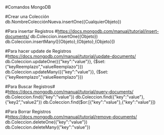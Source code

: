 #Comandos MongoDB

#Crear una Colección
db.NombreColecciónNueva.insertOne({CualquierObjeto})

#Para insertar Registros
#https://docs.mongodb.com/manual/tutorial/insert-documents/
db.Coleccion.insertOne({Objeto})
db.Coleccion.insertMany([{Objeto},{Objeto},{Objeto}])

#Para hacer update de Registros
#https://docs.mongodb.com/manual/tutorial/update-documents/
db.Coleccion.updateOne({{"key":"value"}}, {$set: {"keyReemplazo","valueReemplazo"}})
db.Coleccion.updateMany({{"key":"value"}}, {$set: {"keyReemplazo","valueReemplazo"}})

#Para Buscar Registros#
#https://docs.mongodb.com/manual/tutorial/query-documents/
db.Coleccion.find({"key":"value"})
db.Coleccion.find({"key":"value"},{"key2","value2"})
db.Coleccion.find($or:[{"key":"value"},{"key":"value"}])

#Para Borrar Registros
#https://docs.mongodb.com/manual/tutorial/remove-documents/
db.Coleccion.deleteOne({"key":"value"})
db.Coleccion.deleteMany({"key":"value"})